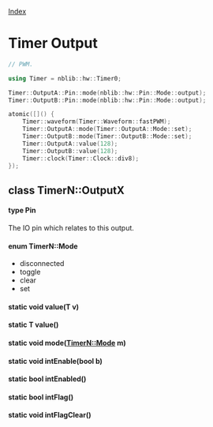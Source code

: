 [Index](../../index.hpp.md#index)

# Timer Output

```c++
// PWM.

using Timer = nblib::hw::Timer0;

Timer::OutputA::Pin::mode(nblib::hw::Pin::Mode::output);
Timer::OutputB::Pin::mode(nblib::hw::Pin::Mode::output);

atomic([]() {
    Timer::waveform(Timer::Waveform::fastPWM);
    Timer::OutputA::mode(Timer::OutputA::Mode::set);
    Timer::OutputB::mode(Timer::OutputB::Mode::set);
    Timer::OutputA::value(128);
    Timer::OutputB::value(128);
    Timer::clock(Timer::Clock::div8);
});
```

## class TimerN::OutputX

#### type Pin
The IO pin which relates to this output.

#### enum TimerN::Mode
* disconnected
* toggle
* clear
* set

#### static void value(T v)

#### static T value()

#### static void mode([TimerN::Mode](output.xpp.md#enum-timernmode) m)

#### static void intEnable(bool b)

#### static bool intEnabled()

#### static bool intFlag()

#### static void intFlagClear()
